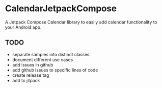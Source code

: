 # CalendarJetpackCompose
A Jetpack Compose Calendar library to easily add calendar functionality to your Android app.

## TODO
- separate samples into distinct classes
- document different use cases
- add issues in github
- add github issues to specific lines of code
- create release tag
- add to jitpack

